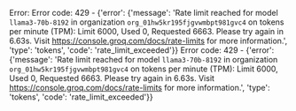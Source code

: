 Error: Error code: 429 - {'error': {'message': 'Rate limit reached for model `llama3-70b-8192` in organization `org_01hw5kr195fjgvwmbpt981gvc4` on tokens per minute (TPM): Limit 6000, Used 0, Requested 6663. Please try again in 6.63s. Visit https://console.groq.com/docs/rate-limits for more information.', 'type': 'tokens', 'code': 'rate_limit_exceeded'}}
Error code: 429 - {'error': {'message': 'Rate limit reached for model `llama3-70b-8192` in organization `org_01hw5kr195fjgvwmbpt981gvc4` on tokens per minute (TPM): Limit 6000, Used 0, Requested 6663. Please try again in 6.63s. Visit https://console.groq.com/docs/rate-limits for more information.', 'type': 'tokens', 'code': 'rate_limit_exceeded'}}
